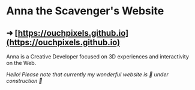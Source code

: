 # Anna the Scavenger's Website 

## ➜ [https://ouchpixels.github.io](https://ouchpixels.github.io)

Anna is a Creative Developer focused on 3D experiences and interactivity on the Web.

*Hello! Please note that currently my wonderful website is 🚧 under construction 🚧*



